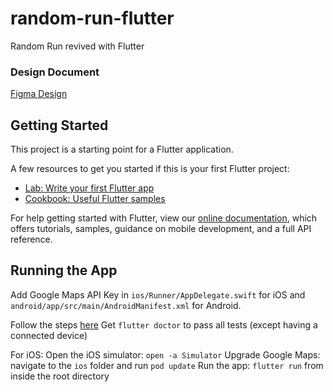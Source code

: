 # random-run-flutter

Random Run revived with Flutter

### Design Document

[Figma Design](https://www.figma.com/file/2BBMVqkQdfhjSISrbJwdfO/Random-Run?node-id=0%3A1)

## Getting Started

This project is a starting point for a Flutter application.

A few resources to get you started if this is your first Flutter project:

- [Lab: Write your first Flutter app](https://flutter.dev/docs/get-started/codelab)
- [Cookbook: Useful Flutter samples](https://flutter.dev/docs/cookbook)

For help getting started with Flutter, view our
[online documentation](https://flutter.dev/docs), which offers tutorials,
samples, guidance on mobile development, and a full API reference.

## Running the App

Add Google Maps API Key in `ios/Runner/AppDelegate.swift` for iOS and
`android/app/src/main/AndroidManifest.xml` for Android.

Follow the steps [here](https://flutter.dev/docs/get-started/install)
Get `flutter doctor` to pass all tests (except having a connected device)

For iOS:
Open the iOS simulator: `open -a Simulator`
Upgrade Google Maps: navigate to the `ios` folder and run `pod update`
Run the app: `flutter run` from inside the root directory
